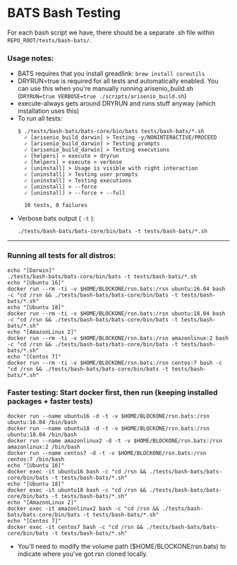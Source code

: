 # BATS Bash Testing

For each bash script we have, there should be a separate .sh file within `REPO_ROOT/tests/bash-bats/`.

### Usage notes:

- BATS requires that you install greadlink: `brew install coreutils`
- DRYRUN=true is required for all tests and automatically enabled. You can use this when you're manually running arisenio_build.sh (`DRYRUN=true VERBOSE=true ./scripts/arisenio_build.sh`)
- execute-always gets around DRYRUN and runs stuff anyway (which installation uses this)
- To run all tests: 
    ```
    $ ./tests/bash-bats/bats-core/bin/bats tests/bash-bats/*.sh
      ✓ [arisenio_build_darwin] > Testing -y/NONINTERACTIVE/PROCEED
      ✓ [arisenio_build_darwin] > Testing prompts
      ✓ [arisenio_build_darwin] > Testing executions
      ✓ [helpers] > execute > dryrun
      ✓ [helpers] > execute > verbose
      ✓ [uninstall] > Usage is visible with right interaction
      ✓ [uninstall] > Testing user prompts
      ✓ [uninstall] > Testing executions
      ✓ [uninstall] > --force
      ✓ [uninstall] > --force + --full

      10 tests, 0 failures
    ```
- Verbose bats output ( `-t` ): 
  ```
  ./tests/bash-bats/bats-core/bin/bats -t tests/bash-bats/*.sh
  ```

---

### Running all tests for all distros:
```
echo "[Darwin]"
./tests/bash-bats/bats-core/bin/bats -t tests/bash-bats/*.sh 
echo "[Ubuntu 16]"
docker run --rm -ti -v $HOME/BLOCKONE/rsn.bats:/rsn ubuntu:16.04 bash -c "cd /rsn && ./tests/bash-bats/bats-core/bin/bats -t tests/bash-bats/*.sh"
echo "[Ubuntu 18]"
docker run --rm -ti -v $HOME/BLOCKONE/rsn.bats:/rsn ubuntu:18.04 bash -c "cd /rsn && ./tests/bash-bats/bats-core/bin/bats -t tests/bash-bats/*.sh"
echo "[AmazonLinux 2]"
docker run --rm -ti -v $HOME/BLOCKONE/rsn.bats:/rsn amazonlinux:2 bash -c "cd /rsn && ./tests/bash-bats/bats-core/bin/bats -t tests/bash-bats/*.sh"
echo "[Centos 7]"
docker run --rm -ti -v $HOME/BLOCKONE/rsn.bats:/rsn centos:7 bash -c "cd /rsn && ./tests/bash-bats/bats-core/bin/bats -t tests/bash-bats/*.sh"
```

### **Faster testing:** Start docker first, then run (keeping installed packages + faster tests)
```
docker run --name ubuntu16 -d -t -v $HOME/BLOCKONE/rsn.bats:/rsn ubuntu:16.04 /bin/bash
docker run --name ubuntu18 -d -t -v $HOME/BLOCKONE/rsn.bats:/rsn ubuntu:18.04 /bin/bash
docker run --name amazonlinux2 -d -t -v $HOME/BLOCKONE/rsn.bats:/rsn amazonlinux:2 /bin/bash
docker run --name centos7 -d -t -v $HOME/BLOCKONE/rsn.bats:/rsn centos:7 /bin/bash
echo "[Ubuntu 16]"
docker exec -it ubuntu16 bash -c "cd /rsn && ./tests/bash-bats/bats-core/bin/bats -t tests/bash-bats/*.sh"
echo "[Ubuntu 18]"
docker exec -it ubuntu18 bash -c "cd /rsn && ./tests/bash-bats/bats-core/bin/bats -t tests/bash-bats/*.sh"
echo "[AmazonLinux 2]"
docker exec -it amazonlinux2 bash -c "cd /rsn && ./tests/bash-bats/bats-core/bin/bats -t tests/bash-bats/*.sh"
echo "[Centos 7]"
docker exec -it centos7 bash -c "cd /rsn && ./tests/bash-bats/bats-core/bin/bats -t tests/bash-bats/*.sh"
```

- You'll need to modify the volume path ($HOME/BLOCKONE/rsn.bats) to indicate where you've got rsn cloned locally.
